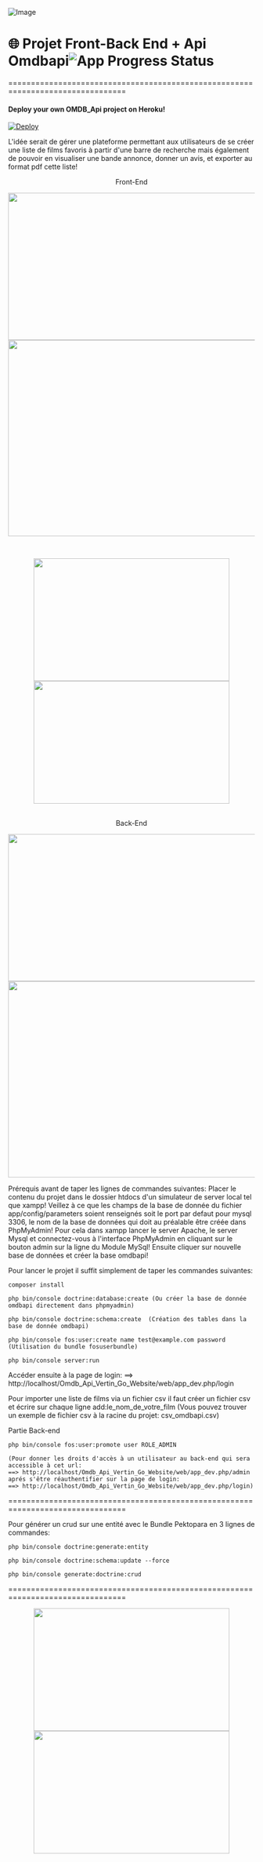 ![Image](https://raw.githubusercontent.com/vertingo/Easy_Admin_YouTube_Newsletter_Firebase/master/web/assets/images/github/vertin_go_website.jpg)
# 🌐 Projet Front-Back End + Api Omdbapi![App Progress Status](https://img.shields.io/badge/Status-Finished-0520b7.svg?style=plastic)
================================================================================

#### Deploy your own OMDB_Api project on Heroku!
[![Deploy](https://www.herokucdn.com/deploy/button.svg)](https://heroku.com/deploy?template=https://github.com/vertingo/Omdb_Api_Vertin_Go_Website)

L'idée serait de gérer une plateforme permettant aux utilisateurs de se créer une liste de films favoris à partir d'une barre de recherche mais également de pouvoir en visualiser une bande annonce, donner un avis, et exporter au format pdf cette liste!

<center>Front-End</center>
<p align="center">
<a href="https://www.youtube.com/channel/UC2g_-ipVjit6ZlACPWG4JvA?sub_confirmation=1"><img src="https://raw.githubusercontent.com/vertingo/Omdb_Api_Vertin_Go_Website/master/images/Omdb_Api_Vertin_Go_Website4.png" width="1000" height="300"/></a>
<br>
<a href="https://www.youtube.com/channel/UC2g_-ipVjit6ZlACPWG4JvA?sub_confirmation=1"><img src="https://raw.githubusercontent.com/vertingo/Omdb_Api_Vertin_Go_Website/master/images/Omdb_Api_Vertin_Go_Website.png" width="1000" height="400"/></a>
</p>
<br>
<p align="center">
<a href="https://www.youtube.com/channel/UC2g_-ipVjit6ZlACPWG4JvA?sub_confirmation=1"><img src="https://raw.githubusercontent.com/vertingo/Omdb_Api_Vertin_Go_Website/master/images/Omdb_Api_Vertin_Go_Website2.png" width="400" height="250"/></a>
<a href="https://www.youtube.com/channel/UC2g_-ipVjit6ZlACPWG4JvA?sub_confirmation=1"><img src="https://raw.githubusercontent.com/vertingo/Omdb_Api_Vertin_Go_Website/master/images/Omdb_Api_Vertin_Go_Website3.png" width="400" height="250"/></a>
</p>
<br>
<center>Back-End</center>
<p align="center">
<a href="https://www.youtube.com/channel/UC2g_-ipVjit6ZlACPWG4JvA?sub_confirmation=1"><img src="https://raw.githubusercontent.com/vertingo/Omdb_Api_Vertin_Go_Website/master/images/Omdb_Api_Vertin_Go_Website5.png" width="1000" height="300"/></a>
<br>
<a href="https://www.youtube.com/channel/UC2g_-ipVjit6ZlACPWG4JvA?sub_confirmation=1"><img src="https://raw.githubusercontent.com/vertingo/Omdb_Api_Vertin_Go_Website/master/images/Omdb_Api_Vertin_Go_Website6.png" width="1000" height="400"/></a>
</p>

Prérequis avant de taper les lignes de commandes suivantes:
Placer le contenu du projet dans le dossier htdocs d'un simulateur de server local tel que xampp!
Veillez à ce que les champs de la base de donnée du fichier app/config/parameters soient renseignés
soit le port par defaut pour mysql 3306, le nom de la base de données qui doit au préalable être créée dans PhpMyAdmin!
Pour cela dans xampp lancer le server Apache, le server Mysql et connectez-vous à l'interface PhpMyAdmin en cliquant sur le bouton admin sur la ligne du Module MySql!
Ensuite cliquer sur nouvelle base de données et créer la base omdbapi!

Pour lancer le projet il suffit simplement de taper les commandes suivantes:

```
composer install

php bin/console doctrine:database:create (Ou créer la base de donnée omdbapi directement dans phpmyadmin)

php bin/console doctrine:schema:create  (Création des tables dans la base de donnée omdbapi)

php bin/console fos:user:create name test@example.com password  (Utilisation du bundle fosuserbundle)

php bin/console server:run

```
Accéder ensuite à la page de login:
==> http://localhost/Omdb_Api_Vertin_Go_Website/web/app_dev.php/login

Pour importer une liste de films via un fichier csv il faut créer un fichier csv et écrire sur chaque ligne add:le_nom_de_votre_film (Vous pouvez trouver un exemple de fichier csv à la racine du projet: csv_omdbapi.csv)

Partie Back-end

```
php bin/console fos:user:promote user ROLE_ADMIN 

(Pour donner les droits d'accès à un utilisateur au back-end qui sera accessible à cet url: 
==> http://localhost/Omdb_Api_Vertin_Go_Website/web/app_dev.php/admin 
aprés s'être réauthentifier sur la page de login: 
==> http://localhost/Omdb_Api_Vertin_Go_Website/web/app_dev.php/login)

```

================================================================================

Pour générer un crud sur une entité avec le Bundle Pektopara en 3 lignes de commandes:

```
php bin/console doctrine:generate:entity

php bin/console doctrine:schema:update --force

php bin/console generate:doctrine:crud

```

================================================================================
<p align="center">
  <a href="https://www.youtube.com/channel/UC2g_-ipVjit6ZlACPWG4JvA?sub_confirmation=1"><img src="https://platform-media.herokuapp.com/assets/images/reseaux-sociaux/youtube2.png" width="400" height="250"/></a>
  <a href="https://www.facebook.com/vertingo/"><img src="https://platform-media.herokuapp.com/assets/images/reseaux-sociaux/rejoins_nous.png" width="400" height="250"/></a>
</p>



